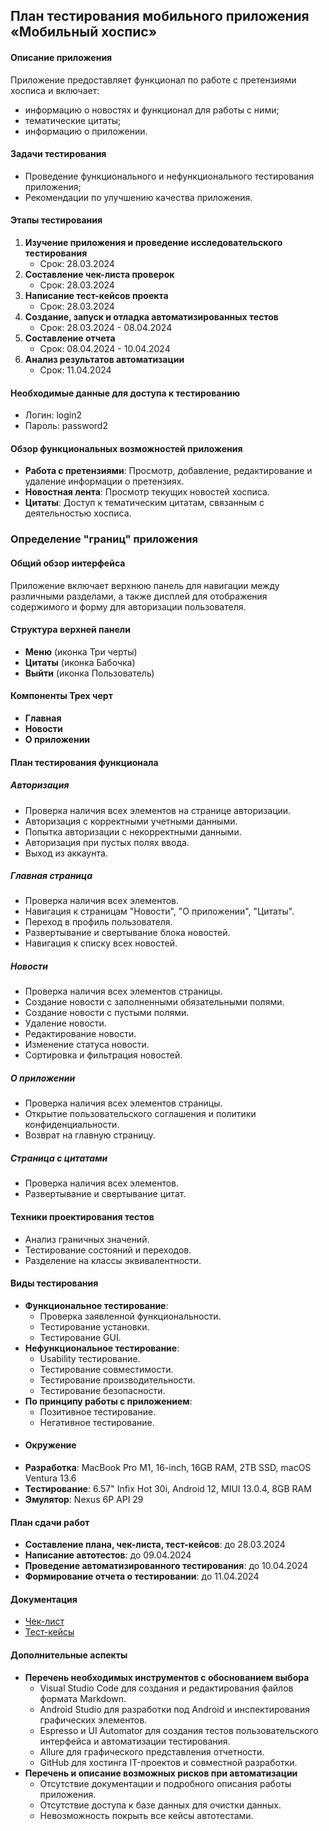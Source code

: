 ## План тестирования мобильного приложения «Мобильный хоспис»

#### Описание приложения

Приложение предоставляет функционал по работе с претензиями хосписа и включает:

- информацию о новостях и функционал для работы с ними;
- тематические цитаты;
- информацию о приложении.

#### Задачи тестирования

- Проведение функционального и нефункционального тестирования приложения;
- Рекомендации по улучшению качества приложения.

#### Этапы тестирования

1. **Изучение приложения и проведение исследовательского тестирования**
   - Срок: 28.03.2024
2. **Составление чек-листа проверок**
   - Срок: 28.03.2024
3. **Написание тест-кейсов проекта**
   - Срок: 28.03.2024
4. **Создание, запуск и отладка автоматизированных тестов**
   - Срок: 28.03.2024 - 08.04.2024
5. **Составление отчета**
   - Срок: 08.04.2024 - 10.04.2024
6. **Анализ результатов автоматизации**
   - Срок: 11.04.2024

#### Необходимые данные для доступа к тестированию

- Логин: login2
- Пароль: password2

#### Обзор функциональных возможностей приложения

- **Работа с претензиями**: Просмотр, добавление, редактирование и удаление информации о претензиях.
- **Новостная лента**: Просмотр текущих новостей хосписа.
- **Цитаты**: Доступ к тематическим цитатам, связанным с деятельностью хосписа.

### Определение "границ" приложения

#### Общий обзор интерфейса

Приложение включает верхнюю панель для навигации между различными разделами, а также дисплей для отображения содержимого и форму для авторизации пользователя.

#### Структура верхней панели

- **Меню** (иконка Три черты)
- **Цитаты** (иконка Бабочка)
- **Выйти** (иконка Пользователь)

#### Компоненты Трех черт

- **Главная**
- **Новости**
- **О приложении**

#### План тестирования функционала

##### Авторизация

- Проверка наличия всех элементов на странице авторизации.
- Авторизация с корректными учетными данными.
- Попытка авторизации с некорректными данными.
- Авторизация при пустых полях ввода.
- Выход из аккаунта.

##### Главная страница

- Проверка наличия всех элементов.
- Навигация к страницам "Новости", "О приложении", "Цитаты".
- Переход в профиль пользователя.
- Развертывание и свертывание блока новостей.
- Навигация к списку всех новостей.

##### Новости

- Проверка наличия всех элементов страницы.
- Создание новости с заполненными обязательными полями.
- Создание новости с пустыми полями.
- Удаление новости.
- Редактирование новости.
- Изменение статуса новости.
- Сортировка и фильтрация новостей.

##### О приложении

- Проверка наличия всех элементов страницы.
- Открытие пользовательского соглашения и политики конфиденциальности.
- Возврат на главную страницу.

##### Страница с цитатами

- Проверка наличия всех элементов.
- Развертывание и свертывание цитат.

#### Техники проектирования тестов

- Анализ граничных значений.
- Тестирование состояний и переходов.
- Разделение на классы эквивалентности.

#### Виды тестирования

- **Функциональное тестирование**:
  - Проверка заявленной функциональности.
  - Тестирование установки.
  - Тестирование GUI.
- **Нефункциональное тестирование**:
  - Usability тестирование.
  - Тестирование совместимости.
  - Тестирование производительности.
  - Тестирование безопасности.
- **По принципу работы с приложением**:
  - Позитивное тестирование.
  - Негативное тестирование.
- #### Окружение
- **Разработка**: MacBook Pro M1, 16-inch, 16GB RAM, 2TB SSD, macOS Ventura 13.6
- **Тестирование**: 6.57" Infix Hot 30i, Android 12, MIUI 13.0.4, 8GB RAM
- **Эмулятор**: Nexus 6P API 29

#### План сдачи работ

- **Составление плана, чек-листа, тест-кейсов**: до 28.03.2024
- **Написание автотестов**: до 09.04.2024
- **Проведение автоматизированного тестирования**: до 10.04.2024
- **Формирование отчета о тестировании**: до 11.04.2024

#### Документация

- [Чек-лист](https://docs.google.com/spreadsheets/d/1gTjyUHkcQfmJK7_jNAA6gCGzWxkf2OGuMRAAZf1uhoo/edit?usp=sharing)
- [Тест-кейсы](https://docs.google.com/spreadsheets/d/18EOriyNmkvxDnbUzjyPIR86qTo1irk1DnD3H78v5dFk/edit?usp=sharing)

#### Дополнительные аспекты

- **Перечень необходимых инструментов с обоснованием выбора**
  - Visual Studio Code для создания и редактирования файлов формата Markdown.
  - Android Studio для разработки под Android и инспектирования графических элементов.
  - Espresso и UI Automator для создания тестов пользовательского интерфейса и автоматизации тестирования.
  - Allure для графического представления отчетности.
  - GitHub для хостинга IT-проектов и совместной разработки.
- **Перечень и описание возможных рисков при автоматизации**
  - Отсутствие документации и подробного описания работы приложения.
  - Отсутствие доступа к базе данных для очистки данных.
  - Невозможность покрыть все кейсы автотестами.
